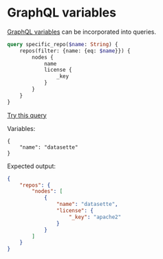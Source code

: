 # GraphQL variables

[GraphQL variables](https://graphql.org/learn/queries/#variables) can be incorporated into queries.

```graphql
query specific_repo($name: String) {
    repos(filter: {name: {eq: $name}}) {
        nodes {
            name
            license {
                _key
            }
        }
    }
}
```
[Try this query](https://datasette-graphql-demo.datasette.io/graphql/fixtures?query=%0Aquery%20specific_repo%28%24name%3A%20String%29%20%7B%0A%20%20%20%20repos%28filter%3A%20%7Bname%3A%20%7Beq%3A%20%24name%7D%7D%29%20%7B%0A%20%20%20%20%20%20%20%20nodes%20%7B%0A%20%20%20%20%20%20%20%20%20%20%20%20name%0A%20%20%20%20%20%20%20%20%20%20%20%20license%20%7B%0A%20%20%20%20%20%20%20%20%20%20%20%20%20%20%20%20_key%0A%20%20%20%20%20%20%20%20%20%20%20%20%7D%0A%20%20%20%20%20%20%20%20%7D%0A%20%20%20%20%7D%0A%7D%0A&variables=%7B%0A%20%20%20%20%22name%22%3A%20%22datasette%22%0A%7D%0A)

Variables:
```json+variables
{
    "name": "datasette"
}
```
Expected output:
```json
{
    "repos": {
        "nodes": [
            {
                "name": "datasette",
                "license": {
                    "_key": "apache2"
                }
            }
        ]
    }
}
```
